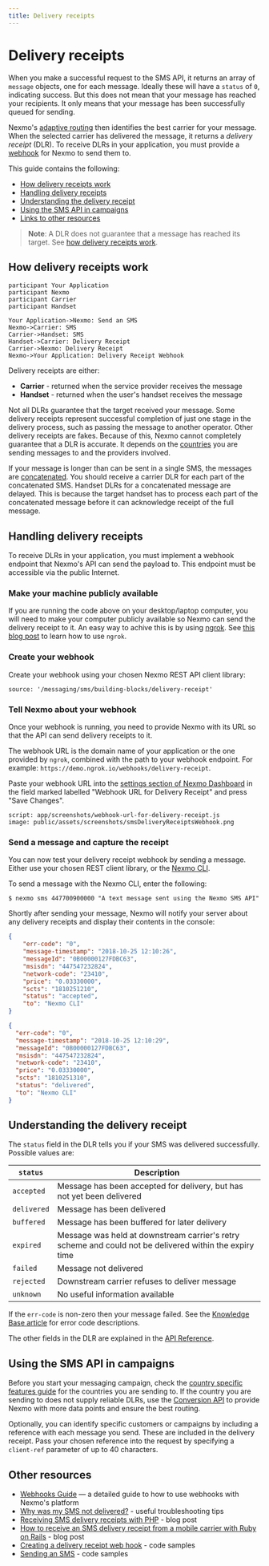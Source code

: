 ```yaml
---
title: Delivery receipts
---
```


# Delivery receipts

When you make a successful request to the SMS API, it returns an array of `message` objects, one for each message. Ideally these will have a `status` of `0`, indicating success. But this does not mean that your message has reached your recipients. It only means that your message has been successfully queued for sending.

Nexmo's [adaptive routing](https://help.nexmo.com/hc/en-us/articles/218435987-What-is-Nexmo-Adaptive-Routing-) then identifies the best carrier for your message. When the selected carrier has delivered the message, it returns a *delivery receipt* (DLR). To receive DLRs in your application, you must provide a [webhook](/concepts/guides/webhooks) for Nexmo to send them to.

This guide contains the following:

* [How delivery receipts work](#how-delivery-receipts-work)
* [Handling delivery receipts](#handling-delivery-receipts)
* [Understanding the delivery receipt](#understanding-the-delivery-receipt)
* [Using the SMS API in campaigns](#using-the-sms-api-in-campaigns)
* [Links to other resources](#other-resources)

> **Note**: A DLR does not guarantee that a message has reached its target. See [how delivery receipts work](#how-delivery-receipts-work).

## How delivery receipts work

```js_sequence_diagram
participant Your Application
participant Nexmo
participant Carrier
participant Handset

Your Application->Nexmo: Send an SMS
Nexmo->Carrier: SMS
Carrier->Handset: SMS
Handset->Carrier: Delivery Receipt
Carrier->Nexmo: Delivery Receipt
Nexmo->Your Application: Delivery Receipt Webhook
```

Delivery receipts are either:

* **Carrier** - returned when the service provider receives the message
* **Handset** - returned when the user's handset receives the message

Not all DLRs guarantee that the target received your message. Some delivery receipts represent successful completion of just one stage in the delivery process, such as passing the message to another operator. Other delivery receipts are fakes. Because of this, Nexmo cannot completely guarantee that a DLR is accurate. It depends on the [countries](/messaging/sms/guides/country-specific-features) you are sending messages to and the providers involved.

If your message is longer than can be sent in a single SMS, the messages are [concatenated](/messaging/sms/guides/concatenation-and-encoding). You should receive a carrier DLR for each part of the concatenated SMS. Handset DLRs for a concatenated message are delayed. This is because the target handset has to process each part of the concatenated message before it can acknowledge receipt of the full message.

## Handling delivery receipts

To receive DLRs in your application, you must implement a webhook endpoint that Nexmo's API can send the payload to. This endpoint must be accessible via the public Internet.

### Make your machine publicly available

If you are running the code above on your desktop/laptop computer, you will need to make your computer publicly available so Nexmo can send the delivery receipt to it. An easy way to achive this is by using [ngrok](https://ngrok.com). See [this blog post](https://www.nexmo.com/blog/2017/07/04/local-development-nexmo-ngrok-tunnel-dr/) to learn how to use `ngrok`.

### Create your webhook

Create your webhook using your chosen Nexmo REST API client library:

```building_blocks
source: '/messaging/sms/building-blocks/delivery-receipt'
```

### Tell Nexmo about your webhook

Once your webhook is running, you need to provide Nexmo with its URL so that the API can send delivery receipts to it.

The webhook URL is the domain name of your application or the one provided by `ngrok`, combined with the path to your webhook endpoint. For example: `https://demo.ngrok.io/webhooks/delivery-receipt`.

Paste your webhook URL into the [settings section of Nexmo Dashboard](https://dashboard.nexmo.com/settings)
in the field marked labelled "Webhook URL for Delivery Receipt" and press "Save Changes".

```screenshot
script: app/screenshots/webhook-url-for-delivery-receipt.js
image: public/assets/screenshots/smsDeliveryReceiptsWebhook.png
```
### Send a message and capture the receipt

You can now test your delivery receipt webhook by sending a message. Either use your chosen REST client library, or the [Nexmo CLI](/tools).

To send a message with the Nexmo CLI, enter the following:

```
$ nexmo sms 447700900000 "A text message sent using the Nexmo SMS API"
```

Shortly after sending your message, Nexmo will notify your server about any delivery receipts and display their contents in the console: 

```json
{
	"err-code": "0",
	"message-timestamp": "2018-10-25 12:10:26",
	"messageId": "0B00000127FDBC63",
	"msisdn": "447547232824",
	"network-code": "23410",
	"price": "0.03330000",
	"scts": "1810251210",
	"status": "accepted",
	"to": "Nexmo CLI"
}

{
  "err-code": "0",
  "message-timestamp": "2018-10-25 12:10:29",
  "messageId": "0B00000127FDBC63",
  "msisdn": "447547232824",
  "network-code": "23410",
  "price": "0.03330000",
  "scts": "1810251310",
  "status": "delivered",
  "to": "Nexmo CLI"
}
```

## Understanding the delivery receipt

The `status` field in the DLR tells you if your SMS was delivered successfully. Possible values are:

| `status`  | Description  |
|---|---|
| `accepted` | Message has been accepted for delivery, but has not yet been delivered |
| `delivered`  | Message has been delivered  |
| `buffered` | Message has been buffered for later delivery  |
| `expired`  | Message was held at downstream carrier's retry scheme and could not be delivered within the expiry time |
| `failed` | Message not delivered |
| `rejected` | Downstream carrier refuses to deliver message |
| `unknown`  | No useful information available |

If the `err-code` is non-zero then your message failed. See the [Knowledge Base article](https://help.nexmo.com/hc/en-us/articles/204014733) for error code descriptions.

The other fields in the DLR are explained in the [API Reference](/api/sms#delivery-receipt).

## Using the SMS API in campaigns

Before you start your messaging campaign, check the [country specific features guide](/messaging/sms/guides/country-specific-features) for the countries you are sending to. If the country you are sending to does not supply reliable DLRs, use the [Conversion API](/messaging/conversion-api/overview) to provide Nexmo with more data points and ensure the best routing.

Optionally, you can identify specific customers or campaigns by including a reference with each message you send. These are included in the delivery receipt. Pass your chosen reference into the request by specifying a `client-ref` parameter of up to 40 characters.

## Other resources

* [Webhooks Guide](/concepts/guides/webhooks) — a detailed guide to how to use webhooks with Nexmo's platform
* [Why was my SMS not delivered?](https://help.nexmo.com/hc/en-us/articles/204016013-Why-was-my-SMS-not-delivered-) - useful troubleshooting tips
* [Receiving SMS delivery receipts with PHP](https://www.nexmo.com/blog/2018/06/25/receiving-sms-delivery-receipts-with-php-dr/) - blog post
* [How to receive an SMS delivery receipt from a mobile carrier with Ruby on Rails](https://www.nexmo.com/blog/2017/10/19/receive-sms-delivery-receipt-ruby-on-rails-dr/) - blog post
* [Creating a delivery receipt web hook](/messaging/sms/building-blocks) - code samples
* [Sending an SMS](/messaging/sms/building-blocks/send-an-sms) - code samples
